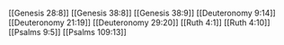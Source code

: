 [[Genesis 28:8]]
[[Genesis 38:8]]
[[Genesis 38:9]]
[[Deuteronomy 9:14]]
[[Deuteronomy 21:19]]
[[Deuteronomy 29:20]]
[[Ruth 4:1]]
[[Ruth 4:10]]
[[Psalms 9:5]]
[[Psalms 109:13]]
